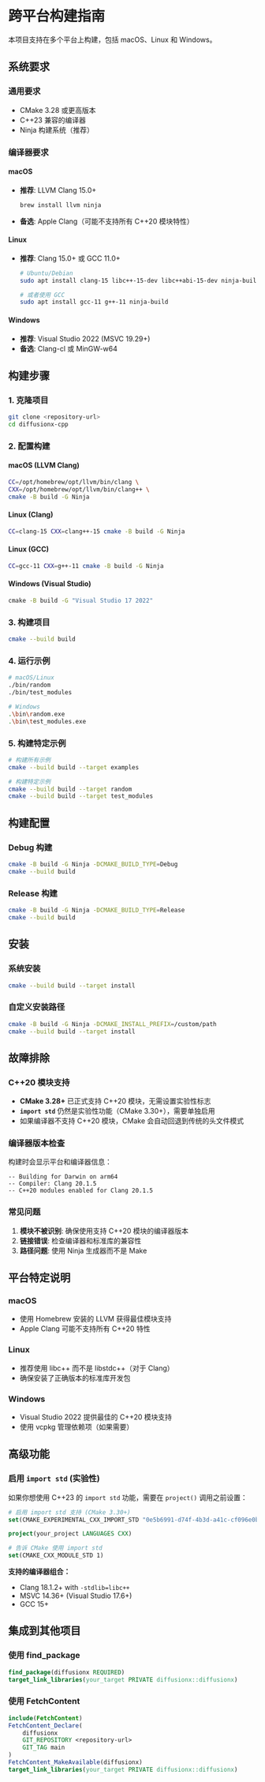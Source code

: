 # 跨平台构建指南

本项目支持在多个平台上构建，包括 macOS、Linux 和 Windows。

## 系统要求

### 通用要求
- CMake 3.28 或更高版本
- C++23 兼容的编译器
- Ninja 构建系统（推荐）

### 编译器要求

#### macOS
- **推荐**: LLVM Clang 15.0+ 
  ```bash
  brew install llvm ninja
  ```
- **备选**: Apple Clang（可能不支持所有 C++20 模块特性）

#### Linux
- **推荐**: Clang 15.0+ 或 GCC 11.0+
  ```bash
  # Ubuntu/Debian
  sudo apt install clang-15 libc++-15-dev libc++abi-15-dev ninja-build
  
  # 或者使用 GCC
  sudo apt install gcc-11 g++-11 ninja-build
  ```

#### Windows
- **推荐**: Visual Studio 2022 (MSVC 19.29+)
- **备选**: Clang-cl 或 MinGW-w64

## 构建步骤

### 1. 克隆项目
```bash
git clone <repository-url>
cd diffusionx-cpp
```

### 2. 配置构建

#### macOS (LLVM Clang)
```bash
CC=/opt/homebrew/opt/llvm/bin/clang \
CXX=/opt/homebrew/opt/llvm/bin/clang++ \
cmake -B build -G Ninja
```

#### Linux (Clang)
```bash
CC=clang-15 CXX=clang++-15 cmake -B build -G Ninja
```

#### Linux (GCC)
```bash
CC=gcc-11 CXX=g++-11 cmake -B build -G Ninja
```

#### Windows (Visual Studio)
```cmd
cmake -B build -G "Visual Studio 17 2022"
```

### 3. 构建项目
```bash
cmake --build build
```

### 4. 运行示例
```bash
# macOS/Linux
./bin/random
./bin/test_modules

# Windows
.\bin\random.exe
.\bin\test_modules.exe
```

### 5. 构建特定示例
```bash
# 构建所有示例
cmake --build build --target examples

# 构建特定示例
cmake --build build --target random
cmake --build build --target test_modules
```

## 构建配置

### Debug 构建
```bash
cmake -B build -G Ninja -DCMAKE_BUILD_TYPE=Debug
cmake --build build
```

### Release 构建
```bash
cmake -B build -G Ninja -DCMAKE_BUILD_TYPE=Release
cmake --build build
```

## 安装

### 系统安装
```bash
cmake --build build --target install
```

### 自定义安装路径
```bash
cmake -B build -G Ninja -DCMAKE_INSTALL_PREFIX=/custom/path
cmake --build build --target install
```

## 故障排除

### C++20 模块支持
- **CMake 3.28+** 已正式支持 C++20 模块，无需设置实验性标志
- **`import std`** 仍然是实验性功能（CMake 3.30+），需要单独启用
- 如果编译器不支持 C++20 模块，CMake 会自动回退到传统的头文件模式

### 编译器版本检查
构建时会显示平台和编译器信息：
```
-- Building for Darwin on arm64
-- Compiler: Clang 20.1.5
-- C++20 modules enabled for Clang 20.1.5
```

### 常见问题

1. **模块不被识别**: 确保使用支持 C++20 模块的编译器版本
2. **链接错误**: 检查编译器和标准库的兼容性
3. **路径问题**: 使用 Ninja 生成器而不是 Make

## 平台特定说明

### macOS
- 使用 Homebrew 安装的 LLVM 获得最佳模块支持
- Apple Clang 可能不支持所有 C++20 特性

### Linux
- 推荐使用 libc++ 而不是 libstdc++（对于 Clang）
- 确保安装了正确版本的标准库开发包

### Windows
- Visual Studio 2022 提供最佳的 C++20 模块支持
- 使用 vcpkg 管理依赖项（如果需要）

## 高级功能

### 启用 `import std` (实验性)

如果你想使用 C++23 的 `import std` 功能，需要在 `project()` 调用之前设置：

```cmake
# 启用 import std 支持 (CMake 3.30+)
set(CMAKE_EXPERIMENTAL_CXX_IMPORT_STD "0e5b6991-d74f-4b3d-a41c-cf096e0b2508")

project(your_project LANGUAGES CXX)

# 告诉 CMake 使用 import std
set(CMAKE_CXX_MODULE_STD 1)
```

**支持的编译器组合：**
- Clang 18.1.2+ with `-stdlib=libc++`
- MSVC 14.36+ (Visual Studio 17.6+)
- GCC 15+

## 集成到其他项目

### 使用 find_package
```cmake
find_package(diffusionx REQUIRED)
target_link_libraries(your_target PRIVATE diffusionx::diffusionx)
```

### 使用 FetchContent
```cmake
include(FetchContent)
FetchContent_Declare(
    diffusionx
    GIT_REPOSITORY <repository-url>
    GIT_TAG main
)
FetchContent_MakeAvailable(diffusionx)
target_link_libraries(your_target PRIVATE diffusionx::diffusionx)
``` 